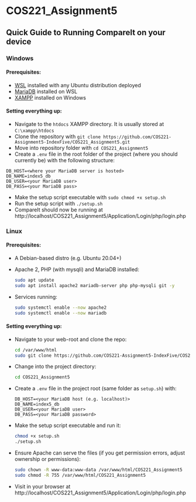 # COS221_Assignment5

## Quick Guide to Running CompareIt on your device

### Windows
#### Prerequisites:
- [WSL](https://learn.microsoft.com/en-us/windows/wsl/install) installed with any Ubuntu distribution deployed
- [MariaDB](https://www.geeksforgeeks.org/how-to-install-configure-mariadb-on-ubuntu/) installed on WSL 
- [XAMPP](https://www.apachefriends.org/) installed on Windows

#### Setting everything up:
- Navigate to the `htdocs` XAMPP directory. It is usually stored at `C:\xampp\htdocs`
- Clone the repository with `git clone https://github.com/COS221-Assignment5-IndexFive/COS221_Assignment5.git`
- Move into repository folder with `cd COS221_Assignment5`
- Create a `.env` file in the root folder of the project (where you should currently be) with the following structure:

```
DB_HOST=<where your MariaDB server is hosted>
DB_NAME=index5_db
DB_USER=<your MariaDB user>
DB_PASS=<your MariaDB pass>
```

- Make the setup script executable with `sudo chmod +x setup.sh`
- Run the setup script with `./setup.sh`
- CompareIt should now be running at http://localhost/COS221_Assignment5/Application/Login/php/login.php

### Linux

#### Prerequisites:

* A Debian-based distro (e.g. Ubuntu 20.04+)
* Apache 2, PHP (with mysqli) and MariaDB installed:

  ```bash
  sudo apt update
  sudo apt install apache2 mariadb-server php php-mysqli git -y
  ```
* Services running:

  ```bash
  sudo systemctl enable --now apache2
  sudo systemctl enable --now mariadb
  ```

#### Setting everything up:

- Navigate to your web-root and clone the repo:

   ```bash
   cd /var/www/html
   sudo git clone https://github.com/COS221-Assignment5-IndexFive/COS221_Assignment5.git
   ```
- Change into the project directory:

   ```bash
   cd COS221_Assignment5
   ```
- Create a `.env` file in the project root (same folder as `setup.sh`) with:

   ```
   DB_HOST=<your MariaDB host (e.g. localhost)>
   DB_NAME=index5_db
   DB_USER=<your MariaDB user>
   DB_PASS=<your MariaDB password>
   ```
- Make the setup script executable and run it:

   ```bash
   chmod +x setup.sh
   ./setup.sh
   ```
- Ensure Apache can serve the files (if you get permission errors, adjust ownership or permissions):

   ```bash
   sudo chown -R www-data:www-data /var/www/html/COS221_Assignment5
   sudo chmod -R 755 /var/www/html/COS221_Assignment5
   ```
- Visit in your browser at http://localhost/COS221\_Assignment5/Application/Login/php/login.php
